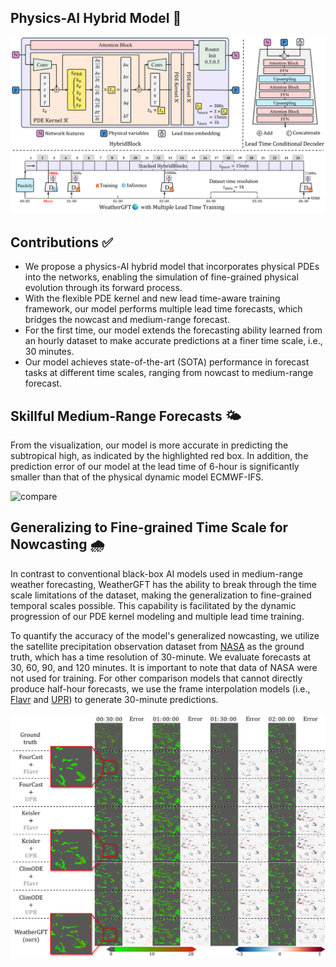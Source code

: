 

## Physics-AI Hybrid Model 🧭

![Pipeline](assets/pipeline.png)

## Contributions ✅

* We propose a physics-AI hybrid model that incorporates physical PDEs into the networks, enabling the simulation of fine-grained physical evolution through its forward process.
* With the flexible PDE kernel and new lead time-aware training framework, our model performs multiple lead time forecasts, which bridges the nowcast and medium-range forecast.
* For the first time, our model extends the forecasting ability learned from an hourly dataset to make accurate predictions at a finer time scale, i.e., 30 minutes.
* Our model achieves state-of-the-art (SOTA) performance in forecast tasks at different time scales, ranging from nowcast to medium-range forecast.

## Skillful Medium-Range Forecasts 🌤️

From the visualization, our model is more accurate in predicting the subtropical high, as indicated by the highlighted red box. In addition, the prediction error of our model at the lead time of 6-hour is significantly smaller than that of the physical dynamic model ECMWF-IFS. 

![compare](assets/compare.png)

## Generalizing to Fine-grained Time Scale for Nowcasting 🌧️

In contrast to conventional black-box AI models used in medium-range weather forecasting, WeatherGFT has the ability to break through the time scale limitations of the dataset, making the generalization to fine-grained temporal scales possible. This capability is facilitated by the dynamic progression of our PDE kernel modeling and multiple lead time training.

To quantify the accuracy of the model's generalized nowcasting, we utilize the satellite precipitation observation dataset from [NASA](https://disc.gsfc.nasa.gov/) as the ground truth, which has a time resolution of 30-minute. We evaluate forecasts at 30, 60, 90, and 120 minutes. It is important to note that data of NASA were not used for training. For other comparison models that cannot directly produce half-hour forecasts, we use the frame interpolation models (i.e., [Flavr](https://github.com/tarun005/FLAVR) and [UPR](https://github.com/srcn-ivl/UPR-Net)) to generate 30-minute predictions.

![compare](assets/tp.png)

